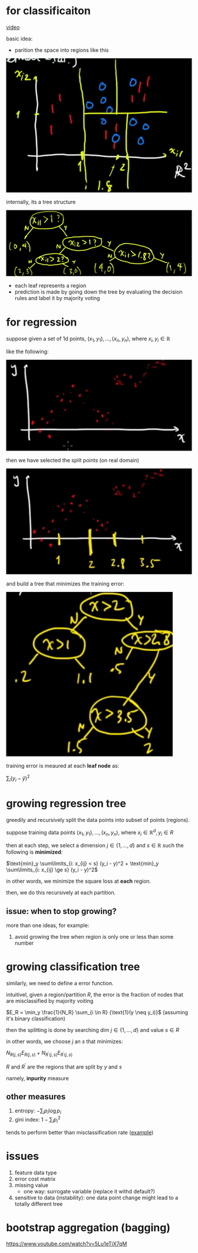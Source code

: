 # for classificaiton

[video](https://www.youtube.com/watch?v=p17C9q2M00Q)

basic idea: 

- parition the space into regions like this

![](figs/space-partition.png)

internally, its a tree structure

![](figs/tree.png)

- each leaf represents a region
- prediction is made by going down the tree by evaluating the decision rules and label it by majority voting

# for regression

suppose given a set of 1d points, $`(x_1, y_1), \ldots, (x_n, y_n)`$, where $`x_i, y_i \in \mathbb{R}`$

like the following:

![](figs/regression-tree-input.png)

then we have selected the split points (on real domain)

![](figs/regression-tree-split.png)

and build a tree that minimizes the training error:

![](figs/regression-tree.png)

training error is meaured at each **leaf node** as:

$`\sum_i (y_i - \hat{y})^2`$

# growing regression tree

greedily and recursively split the data points into subset of points (regions).

suppose training data points $`(x_1, y_1), \ldots, (x_n, y_n)`$, where $`x_i \in \mathbb{R}^d, y_i \in R`$

then at each step, we select a dimension $`j \in \{1, \ldots, d\}`$ and $`s \in \mathbb{R}`$ such the following is **minimized**:

$`\text{min}_y \sum\limits_{i: x_{ij} < s} (y_i - y)^2 + \text{min}_y \sum\limits_{i: x_{ij} \ge s} (y_i - y)^2`$

in other words, we minimize the square loss at **each** region. 

then, we do this recursively at each partition.

## issue: when to stop growing?

more than one ideas, for example:

1. avoid growing the tree when region is only one or less than some number


# growing classification tree

similarly, we need to define a error function.

intuitivel, given a region/partition $`R`$, the error is the fraction of nodes that are misclassified by majority voiting

$`E_R = \min_y \frac{1}{N_R} \sum_{i \in R} {\text{1}(y \neq y_i)}`$ (assuming it's binary classification)

then the splitting is done by searching dim $`j \in \{1,\ldots,d \}`$ and value $`s \in R`$

in other words, we choose $`j`$ an $`s`$ that minimizes:

$`N_{R(j,s)} E_{R(j,s)} + N_{R^{'}(j,s)} E_{R^{'}(j,s)}`$

$`R`$ and $`R^{'}`$ are the regions that are split by $`y`$ and $`s`$

namely, **inpurity** measure

## other measures

1. entropy: $`- \sum_i p_i \log p_i`$
2. gini index: $`1 - \sum_i p_i^2`$

tends to perform better than misclassification rate ([example](https://github.com/rasbt/python-machine-learning-book/blob/master/faq/decision-tree-binary.md))

# issues

1. feature data type
2. error cost matrix
3. missing value
   - one way: surrogate variable (replace it withd default?)
4. sensitive to data (instability): one data point change might lead to a totally different tree


# bootstrap aggregation (bagging)

https://www.youtube.com/watch?v=5Lu1eTiX7qM

